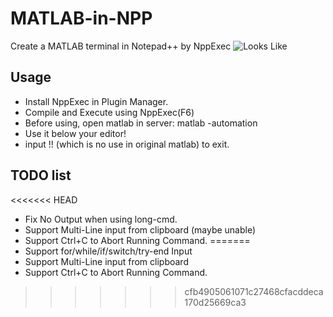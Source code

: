# MATLAB-in-NPP
Create a MATLAB terminal in Notepad++ by NppExec
![Looks Like](https://i.stack.imgur.com/60zIz.png)
## Usage
- Install NppExec in Plugin Manager.
- Compile and Execute using NppExec(F6)
- Before using, open matlab in server: matlab -automation
- Use it below your editor!
- input !! (which is no use in original matlab) to exit.
## TODO list
<<<<<<< HEAD
- Fix No Output when using long-cmd.
- Support Multi-Line input from clipboard (maybe unable)
- Support Ctrl+C to Abort Running Command.
=======
- Support for/while/if/switch/try-end Input 
- Support Multi-Line input from clipboard
- Support Ctrl+C to Abort Running Command.
>>>>>>> cfb4905061071c27468cfacddeca170d25669ca3
